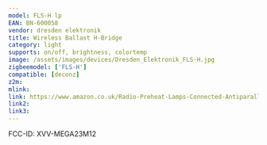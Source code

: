 ```yaml
---
model: FLS-H lp
EAN: BN-600058
vendor: dresden elektronik
title: Wireless Ballast H-Bridge
category: light
supports: on/off, brightness, colortemp
image: /assets/images/devices/Dresden_Elektronik_FLS-H.jpg
zigbeemodel: ['FLS-H']
compatible: [deconz]
z2m: 
mlink: 
link: https://www.amazon.co.uk/Radio-Preheat-Lamps-Connected-Antiparallel/dp/B00SWXAJ58
link2: 
link3: 
---
```

FCC-ID: XVV-MEGA23M12